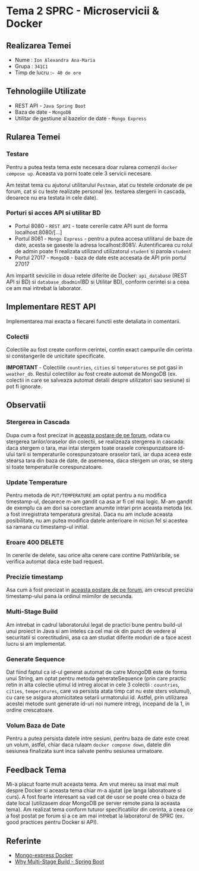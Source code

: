 # Tema 2 SPRC - Microservicii & Docker

## Realizarea Temei

- Nume : `Ion Alexandra Ana-Maria`
- Grupa : `341C1`
- Timp de lucru :`~ 40 de ore`

## Tehnologiile Utilizate

- REST API - `Java Spring Boot`
- Baza de date - `MongoDB`
- Utilitar de gestiune al bazelor de date - `Mongo Express`

## Rularea Temei

### Testare

Pentru a putea testa tema este necesara doar rularea comenzii `docker compose up`. Aceasta va porni
toate cele 3 servicii necesare.

Am testat tema cu ajutorul utilitarului `Postman`, atat cu testele ordonate de pe forum, cat si cu teste
realizate personal (ex. testarea stergerii in cascada, deoarece nu era testata in cele date).

### Porturi si acces API si utilitar BD

- Portul 8080 - `REST API` - toate cererile catre API sunt de forma localhost:8080/[...]
- Portul 8081 - `Mongo Express` - pentru a putea accesa utilitarul de baze de date, acesta se gaseste la adresa
  localhost:8081/. Autentificarea cu rolul de admin poate fi realizata utilizand utilizatorul `student` si parola `student`
- Portul 27017 - `MongoDB` - baza de date este accesata de API prin portul 27017

Am impartit seviciile in doua retele diferite de Docker: `api_database` (REST API si BD) si `database_dbadmin`(BD si Utilitar BD),
conform cerintei si a ceea ce am mai intrebat la laborator.

## Implementare REST API

Implementarea mai exacta a fiecarei functii este detaliata in comentarii.

### Colectii

Colectiile au fost create conform cerintei, contin exact campurile din cerinta si constangerile
de unicitate specificate.

**IMPORTANT** - Colectiile `countries`, `cities` si `temperatures` se pot gasi in `weather_db`. Restul
colectiilor au fost create automat de MongoDB (ex. colectii in care se salveaza automat detalii despre
utilizatori sau sesiune) si pot fi ignorate.

## Observatii

### Stergerea in Cascada

Dupa cum a fost precizat in [aceasta postare de pe forum](https://curs.upb.ro/2023/mod/forum/discuss.php?d=1799),
odata cu stergerea tarilor/oraselor din colectii, se realizeaza stergerea in cascada: daca stergem o tara, mai intai
stergem toate orasele corespunzatoare id-ului tarii si temperaturile corespunzatoare oraselor tarii, iar dupa aceea este
stearsa tara din baza de date, de asemenea, daca stergem un oras, se sterg si toate temperaturile corespunzatoare.

### Update Temperature

Pentru metoda de `PUT/TEMPERATURE` am optat pentru a nu modifica timestamp-ul, deoarece
m-am gandit ca asa ar fi cel mai logic. M-am gandit de exemplu ca am dori sa corectam anumite
intrari prin aceasta metoda (ex. a fost inregistrata temperatura gresita). Daca nu am include aceasta
posibilitate, nu am putea modifica datele anterioare in niciun fel si acestea sa ramana cu timestamp-ul initial.

### Eroare 400 DELETE

In cererile de delete, sau orice alta cerere care contine
PathVaribile, se verifica automat daca este bad request.

### Precizie timestamp

Asa cum a fost precizat in [aceasta postare de pe forum](https://curs.upb.ro/2023/mod/forum/discuss.php?d=1777),
am crescut precizia timestamp-ului pana la ordinul miimilor de secunda.

### Multi-Stage Build

Am intrebat in cadrul laboratorului legat de practici bune pentru build-ul unui proiect in Java
si am inteles ca cel mai ok din punct de vedere al securitatii si corectitudinii, asa ca am studiat
diferite moduri de a face acest lucru si am implementat.

### Generate Sequence

Dat fiind faptul ca id-ul generat automat de catre MongoDB este de forma unui String, am optat
pentru metoda generateSequence (prin care practic retin in alta colectie utimul id intreg alocat in cele
3 colectii : `countries`, `cities`, `temperatures`, care va persista atata timp cat nu este sters volumul),
cu care se asigura atomicitatea setarii urmatorului id. Astfel, prin utilizarea acestei metode sunt generate
id-uri noi numere intregi, incepand de la 1, in ordine crescatoare.

### Volum Baza de Date

Pentru a putea persista datele intre sesiuni, pentru baza de date este creat un volum, astfel,
chiar daca rulaam `docker compose down`, datele din sesiunea finalizata sunt inca salvate pentru
sesiunea urmatoare.

## Feedback Tema

Mi-a placut foarte mult aceasta tema. Am vrut mereu sa invat mai mult despre Docker si aceasta tema chiar m-a
ajutat (pe langa laboratoare si curs). A fost foarte interesant sa vad cat de usor se poate crea o baza de date local
(utilizasem doar MongoDB pe server remote pana la aceasta tema).
Am realizat tema conform tuturor specificatiilor din cerinta, a ceea ce a fost postat pe forum si a ce am mai
intrebat la laboratorul de SPRC (ex. good practices pentru Docker si API).

## Referinte

- [Mongo-express Docker](https://hub.docker.com/_/mongo-express)
- [Why Multi-Stage Build - Spring Boot](https://spring.io/guides/topicals/spring-boot-docker/)
